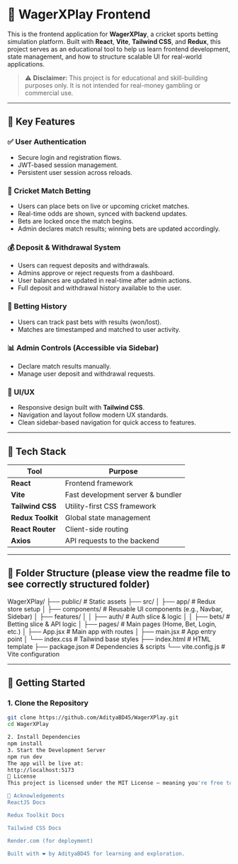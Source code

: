 # 🏏 WagerXPlay Frontend

This is the frontend application for **WagerXPlay**, a cricket sports betting simulation platform. Built with **React**, **Vite**, **Tailwind CSS**, and **Redux**, this project serves as an educational tool to help us learn frontend development, state management, and how to structure scalable UI for real-world applications.

> ⚠️ **Disclaimer:** This project is for educational and skill-building purposes only. It is not intended for real-money gambling or commercial use.

---

## 🎯 Key Features

### ✅ User Authentication
- Secure login and registration flows.
- JWT-based session management.
- Persistent user session across reloads.

### 🏏 Cricket Match Betting
- Users can place bets on live or upcoming cricket matches.
- Real-time odds are shown, synced with backend updates.
- Bets are locked once the match begins.
- Admin declares match results; winning bets are updated accordingly.

### 💰 Deposit & Withdrawal System
- Users can request deposits and withdrawals.
- Admins approve or reject requests from a dashboard.
- User balances are updated in real-time after admin actions.
- Full deposit and withdrawal history available to the user.

### 📃 Betting History
- Users can track past bets with results (won/lost).
- Matches are timestamped and matched to user activity.

### 📊 Admin Controls (Accessible via Sidebar)
- Declare match results manually.
- Manage user deposit and withdrawal requests.

### 🎨 UI/UX
- Responsive design built with **Tailwind CSS**.
- Navigation and layout follow modern UX standards.
- Clean sidebar-based navigation for quick access to features.

---

## 🧱 Tech Stack

| Tool              | Purpose                                |
|-------------------|----------------------------------------|
| **React**         | Frontend framework                     |
| **Vite**          | Fast development server & bundler      |
| **Tailwind CSS**  | Utility-first CSS framework            |
| **Redux Toolkit** | Global state management                |
| **React Router**  | Client-side routing                    |
| **Axios**         | API requests to the backend            |

---

## 📁 Folder Structure (please view the readme file to see correctly structured folder) 

WagerXPlay/
├── public/ # Static assets
├── src/
│ ├── app/ # Redux store setup
│ ├── components/ # Reusable UI components (e.g., Navbar, Sidebar)
│ ├── features/
│ │ ├── auth/ # Auth slice & logic
│ │ ├── bets/ # Betting slice & API logic
│ ├── pages/ # Main pages (Home, Bet, Login, etc.)
│ ├── App.jsx # Main app with routes
│ ├── main.jsx # App entry point
│ └── index.css # Tailwind base styles
├── index.html # HTML template
├── package.json # Dependencies & scripts
└── vite.config.js # Vite configuration

---

## 🚀 Getting Started

### 1. Clone the Repository

```bash
git clone https://github.com/AdityaBD45/WagerXPlay.git
cd WagerXPlay

2. Install Dependencies
npm install
3. Start the Development Server
npm run dev
The app will be live at:
http://localhost:5173
📝 License
This project is licensed under the MIT License – meaning you're free to use, copy, modify, merge, publish, and distribute with attribution.

🙏 Acknowledgements
ReactJS Docs

Redux Toolkit Docs

Tailwind CSS Docs

Render.com (for deployment)

Built with ❤️ by AdityaBD45 for learning and exploration.
